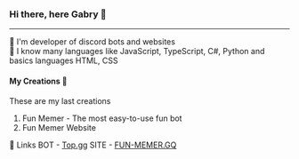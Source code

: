 ### Hi there, here Gabry 👋
---------------------------

 I'm developer of discord bots and websites  
 I know many languages like JavaScript, TypeScript, C#, Python and basics languages HTML, CSS  

#### My Creations 

These are my last creations  
1. Fun Memer - The most easy-to-use fun bot
2. Fun Memer Website 

🔗 Links 
BOT - [Top.gg](https://top.gg/bot/818182692452958259)
SITE - [FUN-MEMER.GQ](https://fun-memer.gq)
